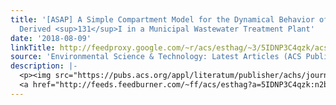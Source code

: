 ```yaml
---
title: '[ASAP] A Simple Compartment Model for the Dynamical Behavior of Medically
  Derived <sup>131</sup>I in a Municipal Wastewater Treatment Plant'
date: '2018-08-09'
linkTitle: http://feedproxy.google.com/~r/acs/esthag/~3/5IDNP3C4qzk/acs.est.8b01553
source: 'Environmental Science & Technology: Latest Articles (ACS Publications)'
description: |-
  <p><img src="https://pubs.acs.org/appl/literatum/publisher/achs/journals/content/esthag/0/esthag.ahead-of-print/acs.est.8b01553/20180809/images/medium/es-2018-015533_0007.gif" alt="TOC Graphic"/></p><div><cite>Environmental Science & Technology</cite></div><div>DOI: 10.1021/acs.est.8b01553</div><div class="feedflare">
  <a href="http://feeds.feedburner.com/~ff/acs/esthag?a=5IDNP3C4qzk:n2bGp_Oor7A:yIl2AUoC8zA"><img src="http://feeds.feedburner.com/~ff/acs/esthag?d=yIl2AUoC8zA" border="0"></img></a>
---
```

